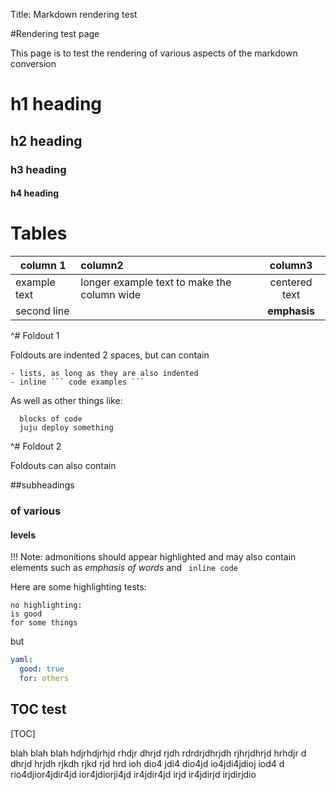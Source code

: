 Title: Markdown rendering test  

#Rendering test page

This page is to test the rendering of various aspects of the markdown conversion

# h1 heading
## h2 heading
### h3 heading
#### h4 heading

# Tables

| column 1 | column2 | column3 |
|----------|:--------|:-------:|
|example text | longer example text to make the column wide | centered text|
|second line|| **emphasis** |

^# Foldout 1

  Foldouts are indented 2 spaces, but can contain

    - lists, as long as they are also indented
    - inline ``` code examples ```
  
  As well as other things like:
  

      blocks of code
      juju deploy something
  

^# Foldout 2

  Foldouts can also contain
  
  ##subheadings

  ### of various

  #### levels

!!! Note: admonitions should appear highlighted and may also contain elements
such as _emphasis of words_ and ``` inline code```

Here are some highlighting tests:

```no-highlight
no highlighting:
is good
for some things
```

but

```yaml
yaml:
  good: true
  for: others
```

## TOC test

[TOC]

blah blah blah hdjrhdjrhjd rhdjr dhrjd rjdh rdrdrjdhrjdh rjhrjdhrjd hrhdjr d
dhrjd hrjdh rjkdh rjkd rjd hrd ioh dio4 jdi4 dio4jd io4jdi4jdioj iod4
d rio4djior4jdir4jd ior4jdiorji4jd ir4jdir4jd irjd ir4jdirjd irjdirjdio

